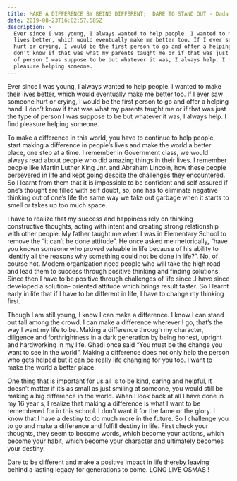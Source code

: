 ```yaml
---
title: MAKE A DIFFERENCE BY BEING DIFFERENT;  DARE TO STAND OUT - Dada Jesutofunmi
date: 2019-08-23T16:02:57.585Z
description: >
  Ever since I was young, I always wanted to help people. I wanted to make their
  lives better, which would eventually make me better too. If I ever saw someone
  hurt or crying, I would be the first person to go and offer a helping hand. I
  don’t know if that was what my parents taught me or if that was just the type
  of person I was suppose to be but whatever it was, I always help. I find
  pleasure helping someone.
---
```

Ever since I was young, I always wanted to help people. I wanted to make their lives better, which would eventually make me better too. If I ever saw someone hurt or crying, I would be the first person to go and offer a helping hand. I don’t know if that was what my parents taught me or if that was just the type of person I was suppose to be but whatever it was, I always help. I find pleasure helping someone.

To make a difference in this world, you have to continue to help people, start making a difference in people’s lives and make the world a better place, one step at a time. I remember in Government class, we would always read about people who did amazing things in their lives. I remember people like Martin Luther King Jnr. and Abraham Lincoln, how these people persevered in life and kept going despite the challenges they encountered. So I learnt from them that it is impossible to be confident and self assured if one’s thought are filled with self doubt, so, one has to eliminate negative thinking out of one’s life the same way we take out garbage when it starts to smell or takes up too much space.

I have to realize that my success and happiness rely on thinking constructive thoughts, acting with intent and creating strong relationship with other people. My father taught me when I was in Elementary School to remove the “it can’t be done attitude”. He once asked me rhetorically, “have you known someone who proved valuable in life because of his ability to identify all the reasons why something could not be done in life?”. No, of course not. Modern organization need people who will take the high road and lead them to success through positive thinking and finding solutions. Since then I have to be positive through challenges of life since .I have since developed a solution- oriented attitude which brings result faster. So I learnt early in life that if I have to be different in life, I have to change my thinking first.

Though I am still young, I know I can make a difference. I know I can stand out tall among the crowd. I can make a difference wherever I go, that’s the way I want my life to be. Making a difference through my character, diligence and forthrightness in a dark generation by being honest, upright and hardworking in my life. Ghadi once said “You must be the change you want to see in the world”. Making a difference does not only help the person who gets helped but it can be really life changing for you too. I want to make the world a better place.

One thing that is important for us all is to be kind, caring and helpful, it doesn’t matter if it’s as small as just smiling at someone, you would still be making a big difference in the world. When I look back at all I have done in my 16 year s, I realize that making a difference is what I want to be remembered for in this school. I don’t want it for the fame or the glory. I know that I have a destiny to do much more in the future. So I challenge you to go and make a difference and fulfill destiny in life. First check your thoughts, they seem to become words, which become your actions, which become your habit, which become your character and ultimately becomes your destiny.

Dare to be different and make a positive impact in life thereby leaving behind a lasting legacy for generations to come. LONG LIVE OSMAS !
